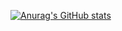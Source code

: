 [![Anurag's GitHub stats](https://github-readme-stats.vercel.app/api/pin/top-langs/?username=deenyshomar&show_icons=true&theme=radical&layout=compact)](https://github.com/deenyshomar/github-readme-stats)

<!---
deenyshomar/deenyshomar is a ✨ special ✨ repository because its `README.md` (this file) appears on your GitHub profile.
You can click the Preview link to take a look at your changes.
--->
